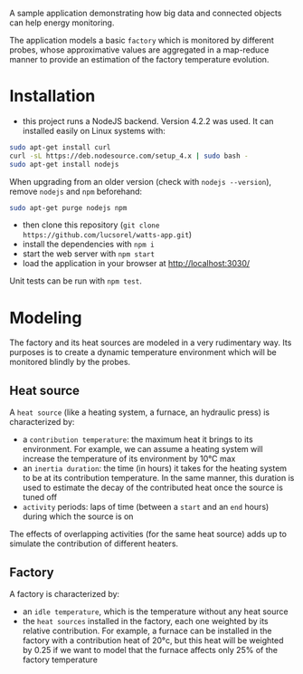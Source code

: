 A sample application demonstrating how big data and connected objects can help energy monitoring.

The application models a basic `factory` which is monitored by different probes, whose approximative values are aggregated in a map-reduce manner to provide an estimation of the factory temperature evolution.

# Installation
* this project runs a NodeJS backend. Version 4.2.2 was used. It can installed easily on Linux systems with:
```bash
sudo apt-get install curl
curl -sL https://deb.nodesource.com/setup_4.x | sudo bash -
sudo apt-get install nodejs
```
When upgrading from an older version (check with `nodejs --version`), remove ``nodejs`` and ``npm`` beforehand:
```bash
sudo apt-get purge nodejs npm
```

* then clone this repository (`git clone https://github.com/lucsorel/watts-app.git`)
* install the dependencies with `npm i`
* start the web server with `npm start`
* load the application in your browser at [http://localhost:3030/](http://localhost:3030/)

Unit tests can be run with `npm test`.

# Modeling
The factory and its heat sources are modeled in a very rudimentary way. Its purposes is to create a dynamic temperature environment which will be monitored blindly by the probes.

## Heat source
A `heat source` (like a heating system, a furnace, an hydraulic press) is characterized by:
* a `contribution temperature`: the maximum heat it brings to its environment. For example, we can assume a heating system will increase the temperature of its environment by 10°C max
* an `inertia duration`: the time (in hours) it takes for the heating system to be at its contribution temperature. In the same manner, this duration is used to estimate the decay of the contributed heat once the source is tuned off
* `activity` periods: laps of time (between a `start` and an `end` hours) during which the source is on

The effects of overlapping activities (for the same heat source) adds up to simulate the contribution of different heaters.

## Factory
A factory is characterized by:
* an `idle temperature`, which is the temperature without any heat source
* the `heat sources` installed in the factory, each one weighted by its relative contribution. For example, a furnace can be installed in the factory with a contribution heat of 20°c, but this heat will be weighted by 0.25 if we want to model that the furnace affects only 25% of the factory temperature
